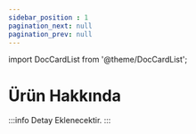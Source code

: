 ```yaml
---
sidebar_position : 1
pagination_next: null
pagination_prev: null
---
```


import DocCardList from '@theme/DocCardList';

# Ürün Hakkında

:::info
Detay Eklenecektir.
:::

<DocCardList />
